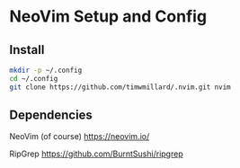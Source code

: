 # NeoVim Setup and Config

## Install

```sh
mkdir -p ~/.config
cd ~/.config
git clone https://github.com/timwmillard/.nvim.git nvim
```

## Dependencies

NeoVim (of course)
https://neovim.io/

RipGrep
https://github.com/BurntSushi/ripgrep

